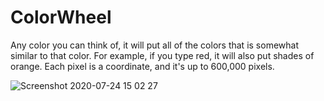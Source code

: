 # ColorWheel

Any color you can think of, it will put all of the colors that is somewhat similar to that color. For example, if you type red, it will also put shades of orange.
Each pixel is a coordinate, and it's up to 600,000 pixels. 


![Screenshot 2020-07-24 15 02 27](https://user-images.githubusercontent.com/67671571/88442034-984c7900-cdd8-11ea-9b18-317ff61c3a73.png)
